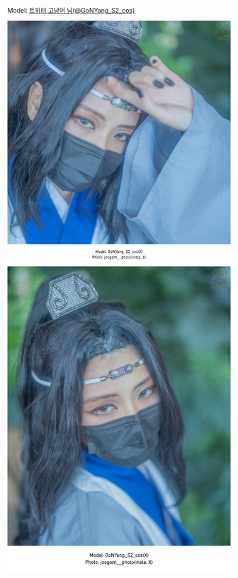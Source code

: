 ﻿---
dddd: 2023.12.16 서코
nickname: 고냥어
sns_type: x
sns_id: GoNYang_S2_cos
---

<a name="GoNYang_S2_cos"></a>
Model: <a href="https://x.com/GoNYang_S2_cos" target="_blank">트위터 고냥어 님(@GoNYang_S2_cos)</a>

![DSC09625.jpeg](/assets/img/2023/12-16/DSC09625.jpeg)
![DSC09631.jpeg](/assets/img/2023/12-16/DSC09631.jpeg)